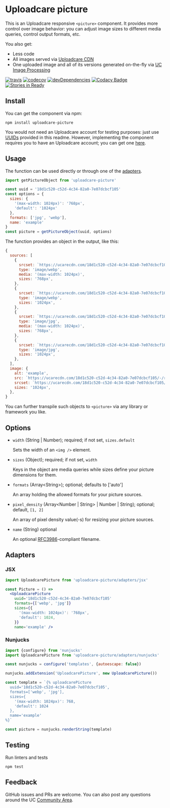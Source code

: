 # Uploadcare picture

This is an Uploadcare responsive `<picture>` component. It provides
more control over image behavior: you can adjust image sizes to different
media queries, control output formats, etc.

You also get:

* Less code
* All images served via [Uploadcare CDN](https://uploadcare.com/docs/delivery/)
* One uploaded image and all of its versions generated on-the-fly
  via [UC Image Processing](https://uploadcare.com/features/image_processing)

[![travis](https://travis-ci.org/uploadcare/picture.svg?branch=master)](https://travis-ci.org/uploadcare/picture)
[![codecov](https://codecov.io/gh/uploadcare/picture/branch/master/graph/badge.svg)](https://codecov.io/gh/uploadcare/picture)
[![devDependencies](https://david-dm.org/uploadcare/picture/dev-status.svg)](https://david-dm.org/uploadcare/picture)
[![Codacy Badge](https://api.codacy.com/project/badge/Grade/bcedec48c564420bba78d5dbcf655f34)](https://www.codacy.com/app/akurganow/picture?utm_source=github.com&amp;utm_medium=referral&amp;utm_content=uploadcare/picture&amp;utm_campaign=Badge_Grade)
[![Stories in Ready](https://badge.waffle.io/uploadcare/picture.svg?label=ready&title=Ready)](http://waffle.io/uploadcare/picture)

## Install

You can get the component via npm:

```
npm install uploadcare-picture
```

You would not need an Uploadcare account for testing
purposes: just use [UUIDs](https://uploadcare.com/docs/concepts/#cdn)
provided in this readme.
However, implementing the component requires
you to have an Uploadcare account; you can get one
[here](https://uploadcare.com/accounts/signup/).

## Usage

The function can be used directly or through
one of the [adapters](#adapters).

```js
import getPictureObject from 'uploadcare-picture'

const uuid = '18d1c520-c52d-4c34-82a0-7e07dcbcf105'
const options = {
  sizes: {
    '(max-width: 1024px)': '768px',
    'default': '1024px'
  },
  formats: ['jpg', 'webp'],
  name: 'example'
}
const picture = getPictureObject(uuid, options)
```

The function provides an object in the output, like this:

```js
{
  sources: [
    {
      srcset: `https://ucarecdn.com/18d1c520-c52d-4c34-82a0-7e07dcbcf105/-/resize/768x/-/format/webp/example.webp 1x, https://ucarecdn.com/18d1c520-c52d-4c34-82a0-7e07dcbcf105/-/resize/1536x/-/format/webp/example.webp 2x`,
      type: 'image/webp',
      media: '(max-width: 1024px)',
      sizes: '768px',
    },
    {
      srcset: `https://ucarecdn.com/18d1c520-c52d-4c34-82a0-7e07dcbcf105/-/resize/1024x/-/format/webp/example.webp 1x, https://ucarecdn.com/18d1c520-c52d-4c34-82a0-7e07dcbcf105/-/resize/2048x/-/format/webp/example.webp 2x`,
      type: 'image/webp',
      sizes: '1024px',
    },
    {
      srcset: `https://ucarecdn.com/18d1c520-c52d-4c34-82a0-7e07dcbcf105/-/resize/768x/-/format/jpg/example.jpg 1x, https://ucarecdn.com/18d1c520-c52d-4c34-82a0-7e07dcbcf105/-/resize/1536x/-/format/jpg/example.jpg 2x`,
      type: 'image/jpg',
      media: '(max-width: 1024px)',
      sizes: '768px',
    },
    {
      srcset: `https://ucarecdn.com/18d1c520-c52d-4c34-82a0-7e07dcbcf105/-/resize/1024x/-/format/jpg/example.jpg 1x, https://ucarecdn.com/18d1c520-c52d-4c34-82a0-7e07dcbcf105/-/resize/2048x/-/format/jpg/example.jpg 2x`,
      type: 'image/jpg',
      sizes: '1024px',
    },
  ],
  image: {
    alt: 'example',
    src: `https://ucarecdn.com/18d1c520-c52d-4c34-82a0-7e07dcbcf105/-/resize/1024x/-/format/auto/example`,
    srcset: `https://ucarecdn.com/18d1c520-c52d-4c34-82a0-7e07dcbcf105/-/resize/2048x/-/format/auto/example 2x`,
    sizes: '1024px',
  },
}
```

You can further transpile such objects to `<picture>` via any library
or framework you like.

## Options

- `width` (String | Number); required; if not set, `sizes.default`

  Sets the width of an `<img />` element.

- `sizes` (Object); required; if not set, `width`

  Keys in the object are media queries while sizes define your picture dimensions for them.

- `formats` (Array&lt;String&gt;); optional; defaults to ['auto']

  An array holding the allowed formats for your picture sources.

- `pixel_density` (Array&lt;Number | String&gt; | Number | String); optional; default, `[1, 2]`

  An array of pixel density value(-s) for resizing your picture sources.
  
- `name` (String) optional

  An optional [RFC3986](https://tools.ietf.org/html/rfc3986#section-3.3)-compliant filename.

## Adapters

### JSX

```jsx
import UploadcarePicture from 'uploadcare-picture/adapters/jsx'

const Picture = () =>
  <UploadcarePicture
    uuid='18d1c520-c52d-4c34-82a0-7e07dcbcf105'
    formats={['webp', 'jpg']}
    sizes={{
      '(max-width: 1024px)': '768px',
      'default': 1024,
    }}
    name='example' />
```

### Nunjucks

```js
import {configure} from 'nunjucks'
import UploadcarePicture from 'uploadcare-picture/adapters/nunjucks'

const nunjucks = configure('templates', {autoescape: false})

nunjucks.addExtension('UploadcarePicture', new UploadcarePicture())

const template = `{% uploadcarePicture
  uuid='18d1c520-c52d-4c34-82a0-7e07dcbcf105',
  formats=['webp', 'jpg'],
  sizes={
    '(max-width: 1024px)': 768,
    'default': 1024
  },
  name='example'
%}`

const picture = nunjucks.renderString(template)
```

## Testing

Run linters and tests

```
npm test
```

## Feedback

GitHub issues and PRs are welcome. You can also post any questions
around the UC [Community Area](https://community.uploadcare.com/).
